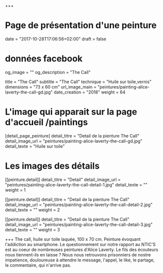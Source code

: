 +++
# Page de présentation d'une peinture
date = "2017-10-28T17:06:56+02:00"
draft = false

# données facebook
og_image = ""
og_description = "The Call"

title = "The Call"
subtitle = "The Call"
technique = "Huile sur toile,vernis"
dimensions = "73 x 60 cm"
url_image_main = "peintures/painting-alice-laverty-the-call-gd.jpg"
date_creation = "2018"
weight = 64

# L'image qui apparait sur la page d'accueil /paintings
[detail_page_peinture]
detail_titre = "Detail de la pienture The Call"
detail_image_url = "peintures/painting-alice-laverty-the-call-gd.jpg"
detail_texte = "Huile sur toile"

# Les images des détails
[[peinture.detail]]
detail_titre = "Detail"
detail_image_url = "peintures/painting-alice-laverty-the-call-detail-1.jpg"
detail_texte = ""
weight = 1

[[peinture.detail]]
detail_titre = "Detail de la pienture The Call"
detail_image_url = "peintures/painting-alice-laverty-the-call-detail-2.jpg"
detail_texte = ""
weight = 2

[[peinture.detail]]
detail_titre = "Detail de la pienture The Call"
detail_image_url = "peintures/painting-alice-laverty-the-call-detail-3.jpg"
detail_texte = ""
weight = 3

+++
The call, huile sur toile laquée, 100 x 70 cm.
Peinture évoquant l'addiction au smartphone. Le questionnement sur notre rapport au NTIC'S est au coeur de nombreuses peintures d'Alice Laverty. Le fils des écouteurs nous tiennent-ils en laisse ? Nous nous retrouvons prisonniers de nostre impatience, douloureuse à attendre le message, l'appel, le like, le partage, le commentaire, qui n'arrive pas.
